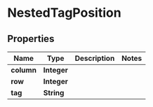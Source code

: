 

# NestedTagPosition


## Properties

Name | Type | Description | Notes
------------ | ------------- | ------------- | -------------
**column** | **Integer** |  | 
**row** | **Integer** |  | 
**tag** | **String** |  | 



